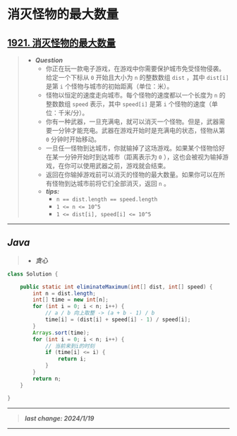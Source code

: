 # 消灭怪物的最大数量

## [1921. 消灭怪物的最大数量](https://leetcode.cn/problems/eliminate-maximum-number-of-monsters/)

> - ***Question***
>   - 你正在玩一款电子游戏，在游戏中你需要保护城市免受怪物侵袭。给定一个下标从 `0` 开始且大小为 `n` 的整数数组 `dist` ，其中 `dist[i]` 是第 `i` 个怪物与城市的初始距离（单位：米）。
>   - 怪物以恒定的速度走向城市。每个怪物的速度都以一个长度为 `n` 的整数数组 `speed` 表示，其中 `speed[i]` 是第 `i` 个怪物的速度（单位：千米/分）。
>   - 你有一种武器，一旦充满电，就可以消灭一个怪物。但是，武器需要一分钟才能充电。武器在游戏开始时是充满电的状态，怪物从第 `0` 分钟时开始移动。
>   - 一旦任一怪物到达城市，你就输掉了这场游戏。如果某个怪物恰好在某一分钟开始时到达城市（距离表示为 `0` ），这也会被视为输掉游戏，在你可以使用武器之前，游戏就会结束。
>   - 返回在你输掉游戏前可以消灭的怪物的最大数量。如果你可以在所有怪物到达城市前将它们全部消灭，返回 `n` 。
>   - ***tips:***
>     - `n == dist.length == speed.length`
>     - `1 <= n <= 10^5`
>     - `1 <= dist[i], speed[i] <= 10^5`

---

## *Java*

> - ***贪心***

```java
class Solution {

    public static int eliminateMaximum(int[] dist, int[] speed) {
        int n = dist.length;
        int[] time = new int[n];
        for (int i = 0; i < n; i++) {
            // a / b 向上取整 -> (a + b - 1) / b
            time[i] = (dist[i] + speed[i] - 1) / speed[i];
        }
        Arrays.sort(time);
        for (int i = 0; i < n; i++) {
            // 当前来到i的时刻
            if (time[i] <= i) {
                return i;
            }
        }
        return n;
    }

}
```

---

> ***last change: 2024/1/19***

---
